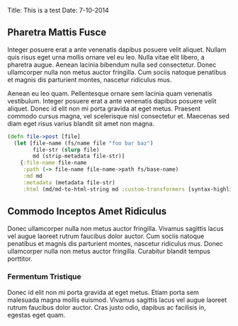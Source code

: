 Title: This is a test
Date: 7-10-2014

## Pharetra Mattis Fusce

Integer posuere erat a ante venenatis dapibus posuere velit aliquet. Nullam quis risus eget urna mollis ornare vel eu leo. Nulla vitae elit libero, a pharetra augue. Aenean lacinia bibendum nulla sed consectetur. Donec ullamcorper nulla non metus auctor fringilla. Cum sociis natoque penatibus et magnis dis parturient montes, nascetur ridiculus mus.

Aenean eu leo quam. Pellentesque ornare sem lacinia quam venenatis vestibulum. Integer posuere erat a ante venenatis dapibus posuere velit aliquet. Donec id elit non mi porta gravida at eget metus. Praesent commodo cursus magna, vel scelerisque nisl consectetur et. Maecenas sed diam eget risus varius blandit sit amet non magna.

```clj
(defn file->post [file]
  (let [file-name (fs/name file "foo bar baz")
        file-str (slurp file)
        md (strip-metadata file-str)]
    {:file-name file-name
     :path (-> file-name file-name->path fs/base-name)
     :md md
     :metadata (metadata file-str)
     :html (md/md-to-html-string md :custom-transformers [syntax-highlight])}))
```

## Commodo Inceptos Amet Ridiculus

Donec ullamcorper nulla non metus auctor fringilla. Vivamus sagittis lacus vel augue laoreet rutrum faucibus dolor auctor. Cum sociis natoque penatibus et magnis dis parturient montes, nascetur ridiculus mus. Donec ullamcorper nulla non metus auctor fringilla. Curabitur blandit tempus porttitor.

### Fermentum Tristique

Donec id elit non mi porta gravida at eget metus. Etiam porta sem malesuada magna mollis euismod. Vivamus sagittis lacus vel augue laoreet rutrum faucibus dolor auctor. Cras justo odio, dapibus ac facilisis in, egestas eget quam.

